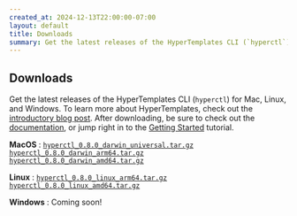 ```yaml
---
created_at: 2024-12-13T22:00:00-07:00
layout: default
title: Downloads
summary: Get the latest releases of the HyperTemplates CLI (`hyperctl`).
---
```


## Downloads

Get the latest releases of the HyperTemplates CLI (`hyperctl`) for Mac, Linux, and Windows.
To learn more about HyperTemplates, check out the [introductory blog post]. 
After downloading, be sure to check out the [documentation], or jump right in to the [Getting Started] tutorial.

**MacOS**
: <a href='/downloads/hyperctl_0.8.0_darwin_universal.tar.gz' download><code>hyperctl_0.8.0_darwin_universal.tar.gz</code></a>  
  <a href='/downloads/hyperctl_0.8.0_darwin_arm64.tar.gz' download><code>hyperctl_0.8.0_darwin_arm64.tar.gz</code></a>  
  <a href='/downloads/hyperctl_0.8.0_darwin_amd64.tar.gz' download><code>hyperctl_0.8.0_darwin_amd64.tar.gz</code></a>  

**Linux**
: <a href='/downloads/hyperctl_0.8.0_linux_arm64.tar.gz' download><code>hyperctl_0.8.0_linux_arm64.tar.gz</code></a>  
  <a href='/downloads/hyperctl_0.8.0_linux_amd64.tar.gz' download><code>hyperctl_0.8.0_linux_amd64.tar.gz</code></a>  

**Windows**
: Coming soon!

<!-- Links -->
[introductory blog post]: /blog/introducing-hypertemplates/
[documentation]: /docs/
[Getting Started]: /docs/tutorials/getting-started/
